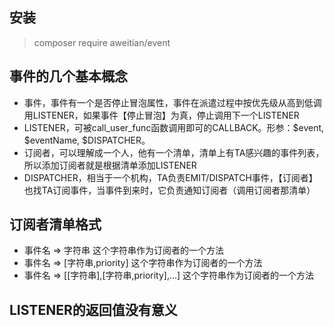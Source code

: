 ## 安装
> composer require aweitian/event

## 事件的几个基本概念
- 事件，事件有一个是否停止冒泡属性，事件在派遣过程中按优先级从高到低调用LISTENER，如果事件【停止冒泡】为真，停止调用下一个LISTENER
- LISTENER，可被call_user_func函数调用即可的CALLBACK。形参：$event, $eventName, $DISPATCHER。
- 订阅者，可以理解成一个人，他有一个清单，清单上有TA感兴趣的事件列表，所以添加订阅者就是根据清单添加LISTENER
- DISPATCHER，相当于一个机构，TA负责EMIT/DISPATCH事件，【订阅者】也找TA订阅事件，当事件到来时，它负责通知订阅者（调用订阅者那清单）

## 订阅者清单格式
- 事件名 => 字符串 这个字符串作为订阅者的一个方法
- 事件名 => [字符串,priority] 这个字符串作为订阅者的一个方法
- 事件名 => [[字符串],[字符串,priority],...] 这个字符串作为订阅者的一个方法

## LISTENER的返回值没有意义